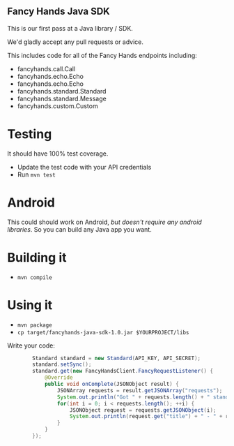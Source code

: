 Fancy Hands Java SDK
--------------------

This is our first pass at a Java library / SDK.

We'd gladly accept any pull requests or advice.

This includes code for all of the Fancy Hands endpoints including:
 - fancyhands.call.Call
 - fancyhands.echo.Echo
 - fancyhands.echo.Echo 
 - fancyhands.standard.Standard 
 - fancyhands.standard.Message
 - fancyhands.custom.Custom

# Testing 

It should have 100% test coverage.

 - Update the test code with your API credentials
 - Run `mvn test`
 
# Android

This could should work on Android, *but doesn't require any android libraries*. So you can build any Java app you want.

# Building it

- `mvn compile`

# Using it

- `mvn package`
- `cp target/fancyhands-java-sdk-1.0.jar $YOURPROJECT/libs`

Write your code:

```java
        Standard standard = new Standard(API_KEY, API_SECRET);
        standard.setSync();
        standard.get(new FancyHandsClient.FancyRequestListener() {
            @Override
            public void onComplete(JSONObject result) {
                JSONArray requests = result.getJSONArray("requests");
                System.out.println("Got " + requests.length() + " standard requests");
                for(int i = 0; i < requests.length(); ++i) {
                    JSONObject request = requests.getJSONObject(i);
                    System.out.println(request.get("title") + " - " + request.get("key"));
                }
            }
        });
```



